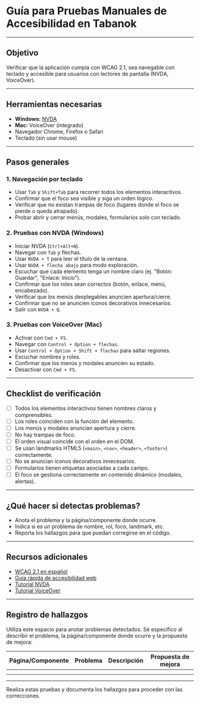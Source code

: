 # Guía para Pruebas Manuales de Accesibilidad en Tabanok

---

## Objetivo

Verificar que la aplicación cumpla con WCAG 2.1, sea navegable con teclado y accesible para usuarios con lectores de pantalla (NVDA, VoiceOver).

---

## Herramientas necesarias

- **Windows:** [NVDA](https://www.nvaccess.org/download/)
- **Mac:** VoiceOver (integrado)
- Navegador Chrome, Firefox o Safari
- Teclado (sin usar mouse)

---

## Pasos generales

### 1. Navegación por teclado

- Usar `Tab` y `Shift+Tab` para recorrer todos los elementos interactivos.
- Confirmar que el foco sea visible y siga un orden lógico.
- Verificar que no existan trampas de foco (lugares donde el foco se pierde o queda atrapado).
- Probar abrir y cerrar menús, modales, formularios solo con teclado.

### 2. Pruebas con NVDA (Windows)

- Iniciar NVDA (`Ctrl+Alt+N`).
- Navegar con `Tab` y flechas.
- Usar `NVDA + T` para leer el título de la ventana.
- Usar `NVDA + flecha abajo` para modo exploración.
- Escuchar que cada elemento tenga un nombre claro (ej. "Botón: Guardar", "Enlace: Inicio").
- Confirmar que los roles sean correctos (botón, enlace, menú, encabezado).
- Verificar que los menús desplegables anuncien apertura/cierre.
- Confirmar que no se anuncien iconos decorativos innecesarios.
- Salir con `NVDA + Q`.

### 3. Pruebas con VoiceOver (Mac)

- Activar con `Cmd + F5`.
- Navegar con `Control + Option + flechas`.
- Usar `Control + Option + Shift + flechas` para saltar regiones.
- Escuchar nombres y roles.
- Confirmar que los menús y modales anuncien su estado.
- Desactivar con `Cmd + F5`.

---

## Checklist de verificación

- [ ] Todos los elementos interactivos tienen nombres claros y comprensibles.
- [ ] Los roles coinciden con la función del elemento.
- [ ] Los menús y modales anuncian apertura y cierre.
- [ ] No hay trampas de foco.
- [ ] El orden visual coincide con el orden en el DOM.
- [ ] Se usan landmarks HTML5 (`<main>`, `<nav>`, `<header>`, `<footer>`) correctamente.
- [ ] No se anuncian iconos decorativos innecesarios.
- [ ] Formularios tienen etiquetas asociadas a cada campo.
- [ ] El foco se gestiona correctamente en contenido dinámico (modales, alertas).

---

## ¿Qué hacer si detectas problemas?

- Anota el problema y la página/componente donde ocurre.
- Indica si es un problema de nombre, rol, foco, landmark, etc.
- Reporta los hallazgos para que puedan corregirse en el código.

---

## Recursos adicionales

- [WCAG 2.1 en español](https://www.w3.org/Translations/WCAG21-es/)
- [Guía rápida de accesibilidad web](https://www.w3.org/WAI/test-evaluate/)
- [Tutorial NVDA](https://dequeuniversity.com/screenreaders/nvda-keyboard-shortcuts)
- [Tutorial VoiceOver](https://dequeuniversity.com/screenreaders/voiceover-keyboard-shortcuts)

---

## Registro de hallazgos

Utiliza este espacio para anotar problemas detectados. Sé específico al describir el problema, la página/componente donde ocurre y la propuesta de mejora:

| Página/Componente | Problema | Descripción | Propuesta de mejora |
|-------------------|----------|-------------|---------------------|
|                   |          |             |                     |
|                   |          |             |                     |

---

Realiza estas pruebas y documenta los hallazgos para proceder con las correcciones.
